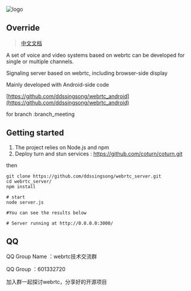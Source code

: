 
![logo](https://github.com/ddssingsong/webrtc_android/blob/master/art/logo1.png)

## Override 

> [中文文档](<https://github.com/ddssingsong/webrtc_server/blob/master/README-zh.md>)

A set of voice and video systems based on  webrtc can be developed for single or multiple channels.

Signaling server based on webrtc, including browser-side display



Mainly developed with Android-side code


[https://github.com/ddssingsong/webrtc_android](https://github.com/ddssingsong/webrtc_android)

for branch :branch_meeting



## Getting started

1. The project relies on Node.js and npm
2. Deploy turn and stun services : https://github.com/coturn/coturn.git

then 
```shell
git clone https://github.com/ddssingsong/webrtc_server.git
cd webrtc_server/
npm install 

# start
node server.js  

#You can see the results below

# Server running at http://0.0.0.0:3000/

```


## QQ

QQ Group Name ：webrtc技术交流群

QQ Group ：601332720

加入群一起探讨webrtc，分享好的开源项目
